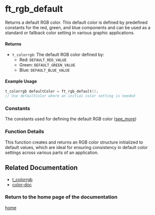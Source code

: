 # ft_rgb_default
Returns a default RGB color. This default color is defined by predefined constants for the red, green, and blue components and can be used as a standard or fallback color setting in various graphic applications.

#### Returns
- `t_colorrgb`: The default RGB color defined by:
  - Red: `DEFAULT_RED_VALUE`
  - Green: `DEFAULT_GREEN_VALUE`
  - Blue: `DEFAULT_BLUE_VALUE`

#### Example Usage
```c
t_colorrgb defaultColor = ft_rgb_default();
// Use defaultColor where an initial color setting is needed
```

### Constants
The constants used for defining the default RGB color ([see_more](./t_colorrgb.md))

### Function Details
This function creates and returns an RGB color structure initialized to default values, which are ideal for ensuring consistency in default color settings across various parts of an application.

## Related Documentation
- [t_colorrgb](./t_colorrgb.md)
- [color-doc](../color-doc.md)

### Return to the home page of the documentation
[home](../../home.md)
